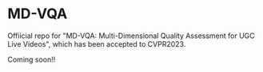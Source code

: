 # MD-VQA
Offiicial repo for "MD-VQA: Multi-Dimensional Quality Assessment for UGC Live Videos", which has been accepted to CVPR2023.

Coming soon!!
